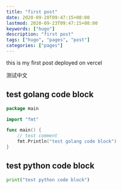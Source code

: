 ```yaml
---
title: "first post"
date: 2020-09-20T09:47:15+08:00
lastmod: 2020-09-23T09:47:15+08:00
keywords: ["hugo"]
description: "first post"
tags: ["hugo", "pages", "post"]
categories: ["pages"]
---
```


this is my first post deployed on vercel

测试中文

## test golang code block

```go
package main

import "fmt"

func main() {
    // test comment
    fmt.Println("test golang code block")
}
```

## test python code block

```python
print("test python code block")
```
